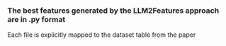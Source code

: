 ### The best features generated by the LLM2Features approach are in .py format

Each file is explicitly mapped to the dataset table from the paper
